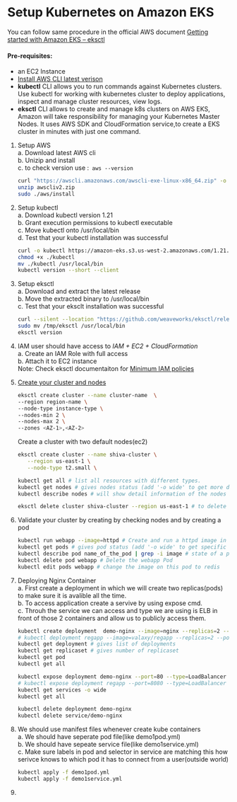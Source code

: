 # Setup Kubernetes on Amazon EKS

You can follow same procedure in the official  AWS document [Getting started with Amazon EKS – eksctl](https://docs.aws.amazon.com/eks/latest/userguide/getting-started-eksctl.html)   

#### Pre-requisites: 
  - an EC2 Instance
  - [Install AWS CLI latest verison](https://docs.aws.amazon.com/cli/latest/userguide/getting-started-install.html)
  - **kubectl** CLI allows you to run commands against Kubernetes clusters. Use kubectl for working with kubernetes cluster to deploy applications, inspect and manage cluster resources, view logs.
  - **eksctl** CLI allows to create and manage k8s clusters on AWS EKS, Amazon will take responsibility for managing your Kubernetes Master Nodes. It uses AWS SDK and CloudFormation service,to create a EKS cluster in minutes with just one command.

1. Setup AWS   
   a. Download latest AWS cli    
   b. Unizip and install   
   c. to check version use :``` aws --version```
   ```sh
   curl "https://awscli.amazonaws.com/awscli-exe-linux-x86_64.zip" -o "awscliv2.zip"
   unzip awscliv2.zip
   sudo ./aws/install
   ```

1. Setup kubectl   
   a. Download kubectl version 1.21  
   b. Grant execution permissions to kubectl executable   
   c. Move kubectl onto /usr/local/bin   
   d. Test that your kubectl installation was successful    

   ```sh 
   curl -o kubectl https://amazon-eks.s3.us-west-2.amazonaws.com/1.21.2/2021-07-05/bin/linux/amd64/kubectl
   chmod +x ./kubectl
   mv ./kubectl /usr/local/bin 
   kubectl version --short --client
   ```

1. Setup eksctl   
   a. Download and extract the latest release   
   b. Move the extracted binary to /usr/local/bin   
   c. Test that your eksclt installation was successful   

   ```sh
   curl --silent --location "https://github.com/weaveworks/eksctl/releases/latest/download/eksctl_$(uname -s)_amd64.tar.gz" | tar xz -C /tmp
   sudo mv /tmp/eksctl /usr/local/bin
   eksctl version
   ```
  
1. IAM user should have access to *IAM + EC2 + CloudFormation*    
   a. Create an IAM Role with full access    
   b. Attach it to EC2 instance  
   Note: Check eksctl documentaiton for [Minimum IAM policies](https://eksctl.io/usage/minimum-iam-policies/)
   
1. [Create your cluster and nodes](https://docs.aws.amazon.com/eks/latest/userguide/create-cluster.html)
   ```sh
   eksctl create cluster --name cluster-name  \
   --region region-name \
   --node-type instance-type \
   --nodes-min 2 \
   --nodes-max 2 \ 
   --zones <AZ-1>,<AZ-2>
    ```
   Create a cluster with two default nodes(ec2)
   ```sh
   eksctl create cluster --name shiva-cluster \
      --region us-east-1 \
      --node-type t2.small \

   kubectl get all # list all resources with different types.
   kubectl get nodes # gives nodes status (add '-o wide' to get more details)
   kubectl describe nodes # will show detail information of the nodes in the cluster

   eksctl delete cluster shiva-cluster --region us-east-1 # to delete the EKS clsuter 
   ```

1. Validate your cluster by creating by checking nodes and by creating a pod 
   ```sh 
   kubectl run webapp --image=httpd # Create and run a httpd image in a pod.
   kubectl get pods # gives pod status (add '-o wide' to get specific details)
   kubectl describe pod name_of_the_pod | grep -i image # state of a pods
   kubectl delete pod webapp # Delete the webapp Pod
   kubectl edit pods webapp # change the image on this pod to redis
   ```

1. Deploying Nginx Container  
   a. First create a deployment in which we will create two replicas(pods) to make sure it is avalible all the time.   
   b. To access application create a servive by using expose cmd.  
   c. Throuh the service we can access and type we are using is ELB in front of those 2 containers and allow us to publicly access them.   
    ```sh
    kubectl create deployment  demo-nginx --image=nginx --replicas=2 --port=80
    # kubectl deployment regapp --image=valaxy/regapp --replicas=2 --port=8080
    kubectl get deployment # gives list of deployments
    kubectl get replicaset # gives number of replicaset
   kubectl get pod
   kubectl get all
   
   kubectl expose deployment demo-nginx --port=80 --type=LoadBalancer
   # kubectl expose deployment regapp --port=8080 --type=LoadBalancer
   kubectl get services -o wide
   kubectl get all

   kubectl delete deployment demo-nginx
   kubectl delete service/demo-nginx
   ```

1. We should use manifest files whenever create kube containers   
   a. We should have seperate pod file(like demo1pod.yml)   
   b. We should have sepeate service file(like demo1service.yml)  
   c. Make sure labels in pod and selector in service are matching this how serivce knows to which pod it has to connect from a user(outside world)
   ```sh
   kubectl apply -f demo1pod.yml
   kubectl apply -f demo1service.yml
   ```

1.